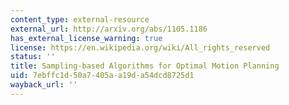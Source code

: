 ```yaml
---
content_type: external-resource
external_url: http://arxiv.org/abs/1105.1186
has_external_license_warning: true
license: https://en.wikipedia.org/wiki/All_rights_reserved
status: ''
title: Sampling-based Algorithms for Optimal Motion Planning
uid: 7ebffc1d-50a7-405a-a19d-a54dcd8725d1
wayback_url: ''
---
```

